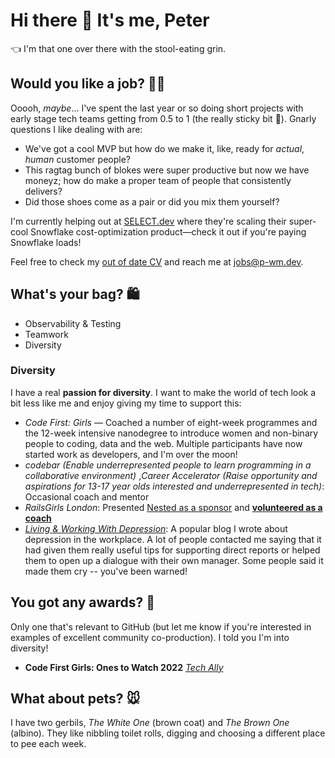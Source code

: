 # Hi there 👋 It's me, Peter

👈 I'm that one over there with the stool-eating grin.

## Would you like a job? 👩‍💻

Ooooh, _maybe_... I've spent the last year or so doing short projects with early stage tech teams getting from 0.5 to 1 (the really sticky bit 😬). Gnarly questions I like dealing with are:
- We've got a cool MVP but how do we make it, like, ready for _actual_, _human_ customer people?
- This ragtag bunch of blokes were super productive but now we have moneyz; how do make a proper team of people that consistently delivers?
- Did those shoes come as a pair or did you mix them yourself?

I'm currently helping out at [SELECT.dev](https://select.dev) where they're scaling their super-cool Snowflake cost-optimization product—check it out if you're paying Snowflake loads!

Feel free to check my [out of date CV](CV.md) and reach me at [jobs@p-wm.dev](mailto:jobs@p-wm.dev).

## What's your bag? 🛍️

- Observability & Testing
- Teamwork
- Diversity

### Diversity

I have a real **passion for diversity**. I want to make the world of tech look a bit less like me and enjoy giving my time to support this:

- _Code First: Girls_ — Coached a number of eight-week programmes and the 12-week intensive nanodegree to introduce women and non-binary people to coding, data and the web. Multiple participants have now started work as developers, and I'm over the moon!
- _codebar (Enable underrepresented people to learn programming in a collaborative environment)_ ,_Career Accelerator (Raise opportunity and aspirations for 13-17 year olds interested and underrepresented in tech)_: Occasional coach and mentor
- _RailsGirls London_: Presented [Nested as a sponsor](https://twitter.com/eloisanoble/status/1068821716124737537) and [**volunteered as a coach**](https://twitter.com/AfuaDanquah1/status/1193578469994704897)
- [_Living & Working With Depression_](https://p-wm.dev/mental-health): A popular blog I wrote about depression in the workplace. A lot of people contacted me saying that it had given them really useful tips for supporting direct reports or helped them to open up a dialogue with their own manager. Some people said it made them cry -- you've been warned!

## You got any awards? 💅

Only one that's relevant to GitHub (but let me know if you're interested in examples of excellent community co-production). I told you I'm into diversity!

- **Code First Girls: Ones to Watch 2022** [_Tech Ally_](https://www.youtube.com/watch?v=p3y4FXlUqHo&t=26734s)

## What about pets? 🐭

I have two gerbils, _The White One_ (brown coat) and _The Brown One_ (albino). They like nibbling toilet rolls, digging and choosing a different place to pee each week.

